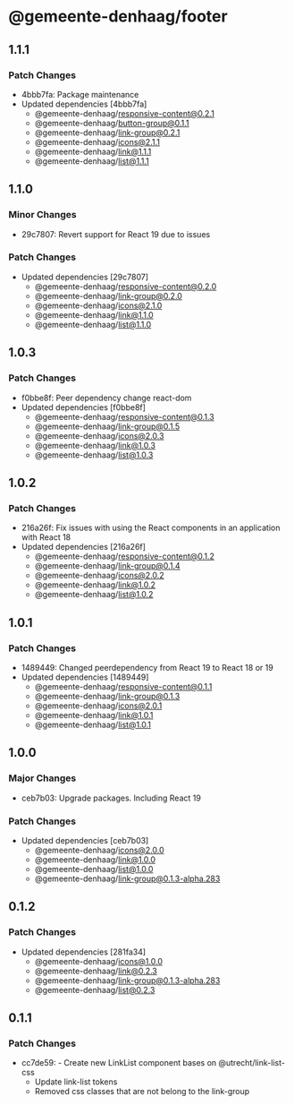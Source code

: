# @gemeente-denhaag/footer

## 1.1.1

### Patch Changes

- 4bbb7fa: Package maintenance
- Updated dependencies [4bbb7fa]
  - @gemeente-denhaag/responsive-content@0.2.1
  - @gemeente-denhaag/button-group@0.1.1
  - @gemeente-denhaag/link-group@0.2.1
  - @gemeente-denhaag/icons@2.1.1
  - @gemeente-denhaag/link@1.1.1
  - @gemeente-denhaag/list@1.1.1

## 1.1.0

### Minor Changes

- 29c7807: Revert support for React 19 due to issues

### Patch Changes

- Updated dependencies [29c7807]
  - @gemeente-denhaag/responsive-content@0.2.0
  - @gemeente-denhaag/link-group@0.2.0
  - @gemeente-denhaag/icons@2.1.0
  - @gemeente-denhaag/link@1.1.0
  - @gemeente-denhaag/list@1.1.0

## 1.0.3

### Patch Changes

- f0bbe8f: Peer dependency change react-dom
- Updated dependencies [f0bbe8f]
  - @gemeente-denhaag/responsive-content@0.1.3
  - @gemeente-denhaag/link-group@0.1.5
  - @gemeente-denhaag/icons@2.0.3
  - @gemeente-denhaag/link@1.0.3
  - @gemeente-denhaag/list@1.0.3

## 1.0.2

### Patch Changes

- 216a26f: Fix issues with using the React components in an application with React 18
- Updated dependencies [216a26f]
  - @gemeente-denhaag/responsive-content@0.1.2
  - @gemeente-denhaag/link-group@0.1.4
  - @gemeente-denhaag/icons@2.0.2
  - @gemeente-denhaag/link@1.0.2
  - @gemeente-denhaag/list@1.0.2

## 1.0.1

### Patch Changes

- 1489449: Changed peerdependency from React 19 to React 18 or 19
- Updated dependencies [1489449]
  - @gemeente-denhaag/responsive-content@0.1.1
  - @gemeente-denhaag/link-group@0.1.3
  - @gemeente-denhaag/icons@2.0.1
  - @gemeente-denhaag/link@1.0.1
  - @gemeente-denhaag/list@1.0.1

## 1.0.0

### Major Changes

- ceb7b03: Upgrade packages. Including React 19

### Patch Changes

- Updated dependencies [ceb7b03]
  - @gemeente-denhaag/icons@2.0.0
  - @gemeente-denhaag/link@1.0.0
  - @gemeente-denhaag/list@1.0.0
  - @gemeente-denhaag/link-group@0.1.3-alpha.283

## 0.1.2

### Patch Changes

- Updated dependencies [281fa34]
  - @gemeente-denhaag/icons@1.0.0
  - @gemeente-denhaag/link@0.2.3
  - @gemeente-denhaag/link-group@0.1.3-alpha.283
  - @gemeente-denhaag/list@0.2.3

## 0.1.1

### Patch Changes

- cc7de59: - Create new LinkList component bases on @utrecht/link-list-css
  - Update link-list tokens
  - Removed css classes that are not belong to the link-group
